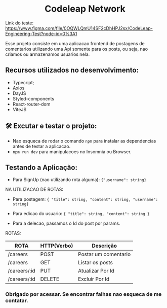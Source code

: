 <h1 align="center">Codeleap Network</h1>

Link do teste:
https://www.figma.com/file/0OQWLQmU14SF2cDhHPJ2sx/CodeLeap-Engineering-Test?node-id=0%3A1

Esse projeto consiste em uma aplicacao frontend de postagens de comentarios utilizando uma Api somente para os posts, ou seja, nao criamos ou armazenamos usuarios nela.

## Recursos utilizados no desenvolvimento:

- Typecript;
- Axios
- DayJS
- Styled-components
- React-router-dom
- ViteJS

## 🛠️ Excutar e testar o projeto:

- Nao esqueca de rodar o comando `npm` para instalar as dependencias antes de testar a aplicacao.
- `npm run dev` para manipulacoes no Insomnia ou Browser.

## Testando a Aplicação:

- Para SignUp (nao utilizando rota alguma): `{"username": string}`

NA UTILIZACAO DE ROTAS:

- Para postagem: `{ "title": string, "content": string, "username": string}`

- Para edicao do usuario: `{ "title": string, "content": string }`

- Para a delecao, passamos o Id do post por params.

ROTAS:

| ROTA         | HTTP(Verbo) | Descrição            |
| ------------ | ----------- | -------------------- |
| /careers     | POST        | Postar um comentario |
| /careers     | GET         | Listar os posts      |
| /careers/:id | PUT         | Atualizar Por Id     |
| /careers/:id | DELETE      | Excluir Por Id       |

### Obrigado por acessar. Se encontrar falhas nao esqueca de me contatar.

